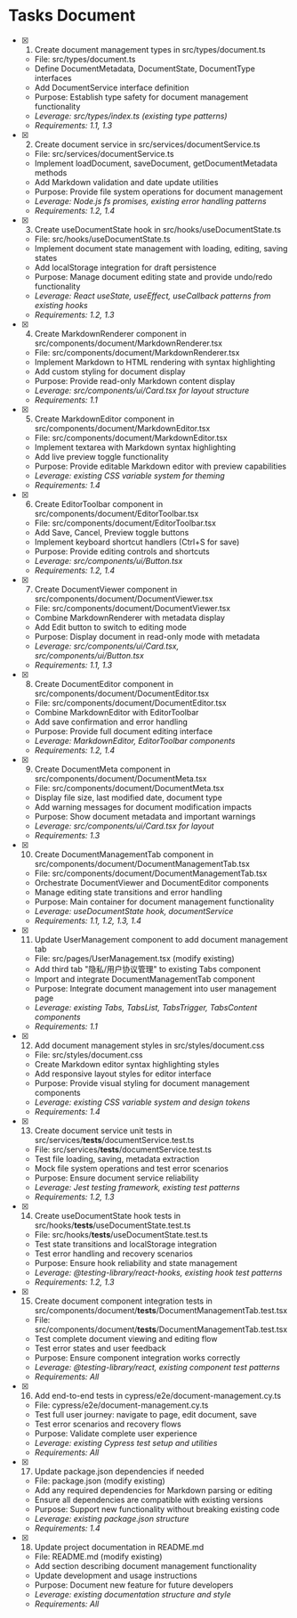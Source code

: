 # Tasks Document

- [x] 1. Create document management types in src/types/document.ts
  - File: src/types/document.ts
  - Define DocumentMetadata, DocumentState, DocumentType interfaces
  - Add DocumentService interface definition
  - Purpose: Establish type safety for document management functionality
  - _Leverage: src/types/index.ts (existing type patterns)_
  - _Requirements: 1.1, 1.3_

- [x] 2. Create document service in src/services/documentService.ts
  - File: src/services/documentService.ts
  - Implement loadDocument, saveDocument, getDocumentMetadata methods
  - Add Markdown validation and date update utilities
  - Purpose: Provide file system operations for document management
  - _Leverage: Node.js fs promises, existing error handling patterns_
  - _Requirements: 1.2, 1.4_

- [x] 3. Create useDocumentState hook in src/hooks/useDocumentState.ts
  - File: src/hooks/useDocumentState.ts
  - Implement document state management with loading, editing, saving states
  - Add localStorage integration for draft persistence
  - Purpose: Manage document editing state and provide undo/redo functionality
  - _Leverage: React useState, useEffect, useCallback patterns from existing hooks_
  - _Requirements: 1.2, 1.3_

- [x] 4. Create MarkdownRenderer component in src/components/document/MarkdownRenderer.tsx
  - File: src/components/document/MarkdownRenderer.tsx
  - Implement Markdown to HTML rendering with syntax highlighting
  - Add custom styling for document display
  - Purpose: Provide read-only Markdown content display
  - _Leverage: src/components/ui/Card.tsx for layout structure_
  - _Requirements: 1.1_

- [x] 5. Create MarkdownEditor component in src/components/document/MarkdownEditor.tsx
  - File: src/components/document/MarkdownEditor.tsx
  - Implement textarea with Markdown syntax highlighting
  - Add live preview toggle functionality
  - Purpose: Provide editable Markdown editor with preview capabilities
  - _Leverage: existing CSS variable system for theming_
  - _Requirements: 1.4_

- [x] 6. Create EditorToolbar component in src/components/document/EditorToolbar.tsx
  - File: src/components/document/EditorToolbar.tsx
  - Add Save, Cancel, Preview toggle buttons
  - Implement keyboard shortcut handlers (Ctrl+S for save)
  - Purpose: Provide editing controls and shortcuts
  - _Leverage: src/components/ui/Button.tsx_
  - _Requirements: 1.2, 1.4_

- [x] 7. Create DocumentViewer component in src/components/document/DocumentViewer.tsx
  - File: src/components/document/DocumentViewer.tsx
  - Combine MarkdownRenderer with metadata display
  - Add Edit button to switch to editing mode
  - Purpose: Display document in read-only mode with metadata
  - _Leverage: src/components/ui/Card.tsx, src/components/ui/Button.tsx_
  - _Requirements: 1.1, 1.3_

- [x] 8. Create DocumentEditor component in src/components/document/DocumentEditor.tsx
  - File: src/components/document/DocumentEditor.tsx
  - Combine MarkdownEditor with EditorToolbar
  - Add save confirmation and error handling
  - Purpose: Provide full document editing interface
  - _Leverage: MarkdownEditor, EditorToolbar components_
  - _Requirements: 1.2, 1.4_

- [x] 9. Create DocumentMeta component in src/components/document/DocumentMeta.tsx
  - File: src/components/document/DocumentMeta.tsx
  - Display file size, last modified date, document type
  - Add warning messages for document modification impacts
  - Purpose: Show document metadata and important warnings
  - _Leverage: src/components/ui/Card.tsx for layout_
  - _Requirements: 1.3_

- [x] 10. Create DocumentManagementTab component in src/components/document/DocumentManagementTab.tsx
  - File: src/components/document/DocumentManagementTab.tsx
  - Orchestrate DocumentViewer and DocumentEditor components
  - Manage editing state transitions and error handling
  - Purpose: Main container for document management functionality
  - _Leverage: useDocumentState hook, documentService_
  - _Requirements: 1.1, 1.2, 1.3, 1.4_

- [x] 11. Update UserManagement component to add document management tab
  - File: src/pages/UserManagement.tsx (modify existing)
  - Add third tab "隐私/用户协议管理" to existing Tabs component
  - Import and integrate DocumentManagementTab component
  - Purpose: Integrate document management into user management page
  - _Leverage: existing Tabs, TabsList, TabsTrigger, TabsContent components_
  - _Requirements: 1.1_

- [x] 12. Add document management styles in src/styles/document.css
  - File: src/styles/document.css
  - Create Markdown editor syntax highlighting styles
  - Add responsive layout styles for editor interface
  - Purpose: Provide visual styling for document management components
  - _Leverage: existing CSS variable system and design tokens_
  - _Requirements: 1.4_

- [x] 13. Create document service unit tests in src/services/__tests__/documentService.test.ts
  - File: src/services/__tests__/documentService.test.ts
  - Test file loading, saving, metadata extraction
  - Mock file system operations and test error scenarios
  - Purpose: Ensure document service reliability
  - _Leverage: Jest testing framework, existing test patterns_
  - _Requirements: 1.2, 1.3_

- [x] 14. Create useDocumentState hook tests in src/hooks/__tests__/useDocumentState.test.ts
  - File: src/hooks/__tests__/useDocumentState.test.ts
  - Test state transitions and localStorage integration
  - Test error handling and recovery scenarios
  - Purpose: Ensure hook reliability and state management
  - _Leverage: @testing-library/react-hooks, existing hook test patterns_
  - _Requirements: 1.2, 1.3_

- [x] 15. Create document component integration tests in src/components/document/__tests__/DocumentManagementTab.test.tsx
  - File: src/components/document/__tests__/DocumentManagementTab.test.tsx
  - Test complete document viewing and editing flow
  - Test error states and user feedback
  - Purpose: Ensure component integration works correctly
  - _Leverage: @testing-library/react, existing component test patterns_
  - _Requirements: All_

- [x] 16. Add end-to-end tests in cypress/e2e/document-management.cy.ts
  - File: cypress/e2e/document-management.cy.ts
  - Test full user journey: navigate to page, edit document, save
  - Test error scenarios and recovery flows
  - Purpose: Validate complete user experience
  - _Leverage: existing Cypress test setup and utilities_
  - _Requirements: All_

- [x] 17. Update package.json dependencies if needed
  - File: package.json (modify existing)
  - Add any required dependencies for Markdown parsing or editing
  - Ensure all dependencies are compatible with existing versions
  - Purpose: Support new functionality without breaking existing code
  - _Leverage: existing package.json structure_
  - _Requirements: 1.4_

- [x] 18. Update project documentation in README.md
  - File: README.md (modify existing)
  - Add section describing document management functionality
  - Update development and usage instructions
  - Purpose: Document new feature for future developers
  - _Leverage: existing documentation structure and style_
  - _Requirements: All_